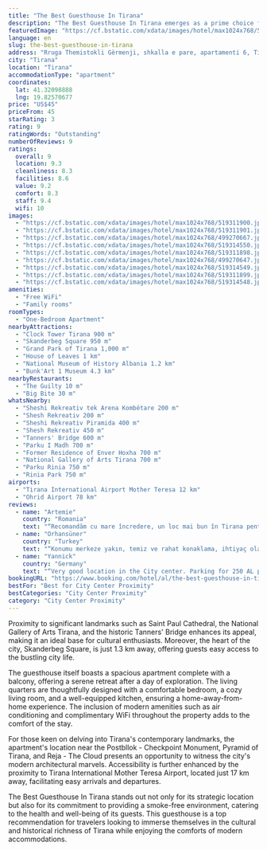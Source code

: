 ```yaml
---
title: "The Best Guesthouse In Tirana"
description: "The Best Guesthouse In Tirana emerges as a prime choice for travelers seeking comfort and convenience in Albania's vibrant capital."
featuredImage: "https://cf.bstatic.com/xdata/images/hotel/max1024x768/519311900.jpg?k=5cacb0adbc3e42afd9b2eda3d0531aa0234def743fcb537dc461daeb9d3c7123&o=&hp=1"
language: en
slug: the-best-guesthouse-in-tirana
address: "Rruga Themistokli Gërmenji, shkalla e pare, apartamenti 6, Tirana, Albania"
city: "Tirana"
location: "Tirana"
accommodationType: "apartment"
coordinates:
  lat: 41.32098888
  lng: 19.82570677
price: "US$45"
priceFrom: 45
starRating: 3
rating: 9
ratingWords: "Outstanding"
numberOfReviews: 9
ratings:
  overall: 9
  location: 9.3
  cleanliness: 8.3
  facilities: 8.6
  value: 9.2
  comfort: 8.3
  staff: 9.4
  wifi: 10
images:
  - "https://cf.bstatic.com/xdata/images/hotel/max1024x768/519311900.jpg?k=5cacb0adbc3e42afd9b2eda3d0531aa0234def743fcb537dc461daeb9d3c7123&o=&hp=1"
  - "https://cf.bstatic.com/xdata/images/hotel/max1024x768/519311901.jpg?k=ce013e5273e088e4a30df329879baa7d049afeecb51778efc52b7bbc1a5e49f7&o=&hp=1"
  - "https://cf.bstatic.com/xdata/images/hotel/max1024x768/499270667.jpg?k=e8f852d37c987ccb9eb43d31f0e311662221b1585ed7754dc162c43c84c6232f&o=&hp=1"
  - "https://cf.bstatic.com/xdata/images/hotel/max1024x768/519314550.jpg?k=56068cfa2df26707b6bb6dfe3f4f01cd702c4da9e35a1f2238913a16b960d202&o=&hp=1"
  - "https://cf.bstatic.com/xdata/images/hotel/max1024x768/519311898.jpg?k=31fa286abfdbd90c643ca23d389420963b1265d22a274f3cab0d71eba56eb6fc&o=&hp=1"
  - "https://cf.bstatic.com/xdata/images/hotel/max1024x768/499270647.jpg?k=8a71ff50c89ba456e7724adb757321b1737a3b864a230ec488f875f598bbd124&o=&hp=1"
  - "https://cf.bstatic.com/xdata/images/hotel/max1024x768/519314549.jpg?k=523617bb272a738899ff245dfb17a43a1cdf907139b45742e3bc7c4921f4f203&o=&hp=1"
  - "https://cf.bstatic.com/xdata/images/hotel/max1024x768/519311899.jpg?k=d094a0a6506fc754dc55c84cf129676f1f6530effafe698e735e0614000997d1&o=&hp=1"
  - "https://cf.bstatic.com/xdata/images/hotel/max1024x768/519314548.jpg?k=0ca3442c34d39493be441a8649a91061a20dd122422ca5396f7b3a857710765a&o=&hp=1"
amenities:
  - "Free WiFi"
  - "Family rooms"
roomTypes:
  - "One-Bedroom Apartment"
nearbyAttractions:
  - "Clock Tower Tirana 900 m"
  - "Skanderbeg Square 950 m"
  - "Grand Park of Tirana 1,000 m"
  - "House of Leaves 1 km"
  - "National Museum of History Albania 1.2 km"
  - "Bunk'Art 1 Museum 4.3 km"
nearbyRestaurants:
  - "The Guilty 10 m"
  - "Big Bite 30 m"
whatsNearby:
  - "Sheshi Rekreativ tek Arena Kombëtare 200 m"
  - "Shesh Rekreativ 200 m"
  - "Sheshi Rekreativ Piramida 400 m"
  - "Shesh Rekreativ 450 m"
  - "Tanners' Bridge 600 m"
  - "Parku I Madh 700 m"
  - "Former Residence of Enver Hoxha 700 m"
  - "National Gallery of Arts Tirana 700 m"
  - "Parku Rinia 750 m"
  - "Rinia Park 750 m"
airports:
  - "Tirana International Airport Mother Teresa 12 km"
  - "Ohrid Airport 78 km"
reviews:
  - name: "Artemie"
    country: "Romania"
    text: "“Recomandăm cu mare încredere, un loc mai bun în Tirana pentru o vacanță de familie nici ca aș putut imagina.”"
  - name: "Orhansüner"
    country: "Turkey"
    text: "“Konumu merkeze yakın, temiz ve rahat konaklama, ihtiyaç olan her şey var. Mutfak araç gereçleri her şey çok güzel. Banyoda temiz havlu ve banyo genel temizliği harika. Isınma konusunda hem yatak odası hem salonda klima var süper.”"
  - name: "Yannick"
    country: "Germany"
    text: "“Very good location in the City center. Parking for 250 AL per day very close... but no need of car!!”"
bookingURL: "https://www.booking.com/hotel/al/the-best-guesthouse-in-tirana.en-gb.html?aid=8035640"
bestFor: "Best for City Center Proximity"
bestCategories: "City Center Proximity"
category: "City Center Proximity"
---
```


Proximity to significant landmarks such as Saint Paul Cathedral, the National Gallery of Arts Tirana, and the historic Tanners' Bridge enhances its appeal, making it an ideal base for cultural enthusiasts. Moreover, the heart of the city, Skanderbeg Square, is just 1.3 km away, offering guests easy access to the bustling city life.

The guesthouse itself boasts a spacious apartment complete with a balcony, offering a serene retreat after a day of exploration. The living quarters are thoughtfully designed with a comfortable bedroom, a cozy living room, and a well-equipped kitchen, ensuring a home-away-from-home experience. The inclusion of modern amenities such as air conditioning and complimentary WiFi throughout the property adds to the comfort of the stay.

For those keen on delving into Tirana's contemporary landmarks, the apartment's location near the Postbllok - Checkpoint Monument, Pyramid of Tirana, and Reja - The Cloud presents an opportunity to witness the city's modern architectural marvels. Accessibility is further enhanced by the proximity to Tirana International Mother Teresa Airport, located just 17 km away, facilitating easy arrivals and departures.

The Best Guesthouse In Tirana stands out not only for its strategic location but also for its commitment to providing a smoke-free environment, catering to the health and well-being of its guests. This guesthouse is a top recommendation for travelers looking to immerse themselves in the cultural and historical richness of Tirana while enjoying the comforts of modern accommodations.
